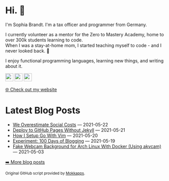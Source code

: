 <h1>Hi. 👋</h1>
<p>I'm Sophia Brandt. I'm a tax officer and programmer from Germany.</p>
<p>I currently volunteer as a mentor for the Zero to Mastery Academy, home to over 300k students learning to code.<br>
When I was a stay-at-home mom, I started teaching myself to code - and I never looked back. 💜</p>
<p>I enjoy functional programming languages, learning new things, and writing about it.</p>
<p><a href="https://www.twitter.com/hisophiabrandt"><img src="https://img.shields.io/badge/twitter-%231DA1F2.svg?&style=for-the-badge&logo=twitter&logoColor=white" height=25></a> <a href="https://www.linkedin.com/in/sophiabrandt"><img src="https://img.shields.io/badge/linkedin-%230077B5.svg?&style=for-the-badge&logo=linkedin&logoColor=white" height=25></a> <a href="https://dev.to/sophiabrandt"><img src="https://img.shields.io/badge/DEV.TO-%230A0A0A.svg?&style=for-the-badge&logo=dev-dot-to&logoColor=white" height=25></a></p>
<p><a href="https://www.sophiabrandt.com">🌐 Check out my website</a></p>
<h1>Latest Blog Posts</h1>
  <ul>
    <li><a href=https://www.rockyourcode.com/we-overestimate-social-costs/>We Overestimate Social Costs</a> — 2021-05-22</li><li><a href=https://www.rockyourcode.com/deploy-to-github-pages-without-jekyll/>Deploy to GitHub Pages Without Jekyll</a> — 2021-05-21</li><li><a href=https://www.rockyourcode.com/how-i-setup-go-with-vim/>How I Setup Go With Vim</a> — 2021-05-20</li><li><a href=https://www.rockyourcode.com/experiment-100-days-of-blogging/>Experiment: 100 Days of Blogging</a> — 2021-05-19</li><li><a href=https://www.rockyourcode.com/fake-webcam-background-for-arch-linux-with-docker/>Fake Webcam Background for Arch Linux With Docker (Using akvcam)</a> — 2021-05-03</li>
  </ul>
<p><a href="https://www.rockyourcode.com">➡️ More blog posts</a></p>
<p><small>Original GitHub script provided by <a href="https://github.com/Mokkapps">Mokkapps</a>.</small></p>
